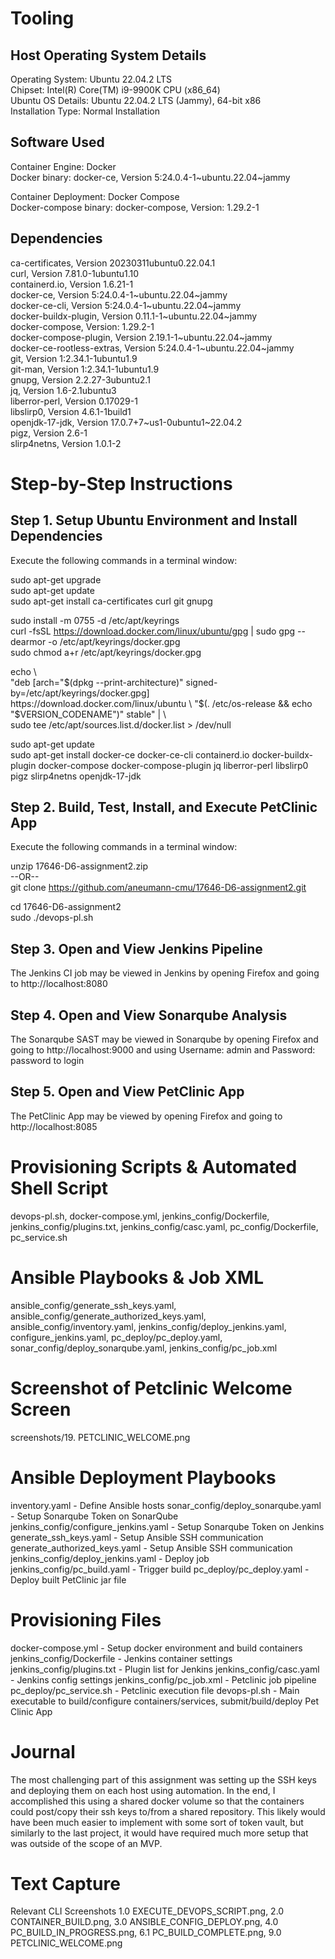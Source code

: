 # Tooling  

## Host Operating System Details ##  
Operating System: Ubuntu 22.04.2 LTS  
Chipset: Intel(R) Core(TM) i9-9900K CPU (x86_64)  
Ubuntu OS Details: Ubuntu 22.04.2 LTS (Jammy), 64-bit x86  
Installation Type: Normal Installation
  
## Software Used ##  
Container Engine: Docker  
Docker binary: docker-ce, Version 5:24.0.4-1~ubuntu.22.04~jammy  
  
Container Deployment: Docker Compose  
Docker-compose binary: docker-compose, Version: 1.29.2-1  
  
## Dependencies ## 
ca-certificates, Version 20230311ubuntu0.22.04.1  
curl, Version 7.81.0-1ubuntu1.10  
containerd.io, Version 1.6.21-1  
docker-ce, Version 5:24.0.4-1\~ubuntu.22.04\~jammy  
docker-ce-cli, Version 5:24.0.4-1\~ubuntu.22.04\~jammy  
docker-buildx-plugin, Version 0.11.1-1\~ubuntu.22.04\~jammy  
docker-compose, Version: 1.29.2-1  
docker-compose-plugin, Version 2.19.1-1\~ubuntu.22.04\~jammy  
docker-ce-rootless-extras, Version 5:24.0.4-1\~ubuntu.22.04\~jammy  
git, Version 1:2.34.1-1ubuntu1.9  
git-man, Version 1:2.34.1-1ubuntu1.9  
gnupg, Version 2.2.27-3ubuntu2.1  
jq, Version 1.6-2.1ubuntu3  
liberror-perl, Version 0.17029-1  
libslirp0, Version 4.6.1-1build1  
openjdk-17-jdk, Version 17.0.7+7\~us1-0ubuntu1\~22.04.2  
pigz, Version 2.6-1  
slirp4netns, Version 1.0.1-2  

# Step-by-Step Instructions  
## Step 1. Setup Ubuntu Environment and Install Dependencies ##
Execute the following commands in a terminal window:  

sudo apt-get upgrade  
sudo apt-get update  
sudo apt-get install ca-certificates curl git gnupg  

sudo install -m 0755 -d /etc/apt/keyrings  
curl -fsSL https://download.docker.com/linux/ubuntu/gpg | sudo gpg --dearmor -o /etc/apt/keyrings/docker.gpg  
sudo chmod a+r /etc/apt/keyrings/docker.gpg  

echo \  
  "deb [arch="$(dpkg --print-architecture)" signed-by=/etc/apt/keyrings/docker.gpg] https://download.docker.com/linux/ubuntu \  
  "$(. /etc/os-release && echo "$VERSION_CODENAME")" stable" | \  
  sudo tee /etc/apt/sources.list.d/docker.list > /dev/null  
  
sudo apt-get update   
sudo apt-get install docker-ce docker-ce-cli containerd.io docker-buildx-plugin docker-compose docker-compose-plugin jq liberror-perl libslirp0 pigz slirp4netns openjdk-17-jdk  
  
## Step 2. Build, Test, Install, and Execute PetClinic App ##
Execute the following commands in a terminal window:  

unzip 17646-D6-assignment2.zip  
--OR--  
git clone https://github.com/aneumann-cmu/17646-D6-assignment2.git  
  
cd 17646-D6-assignment2  
sudo ./devops-pl.sh  

## Step 3. Open and View Jenkins Pipeline ##
The Jenkins CI job may be viewed in Jenkins by opening Firefox and going to http://localhost:8080

## Step 4. Open and View Sonarqube Analysis ##
The Sonarqube SAST may be viewed in Sonarqube by opening Firefox and going to http://localhost:9000 and using Username: admin and Password: password to login

## Step 5. Open and View PetClinic App ##
The PetClinic App may be viewed by opening Firefox and going to http://localhost:8085  

# Provisioning Scripts & Automated Shell Script
devops-pl.sh, docker-compose.yml, jenkins_config/Dockerfile, jenkins_config/plugins.txt, jenkins_config/casc.yaml, pc_config/Dockerfile, pc_service.sh

# Ansible Playbooks & Job XML
ansible_config/generate_ssh_keys.yaml, ansible_config/generate_authorized_keys.yaml, ansible_config/inventory.yaml, jenkins_config/deploy_jenkins.yaml, configure_jenkins.yaml,
pc_deploy/pc_deploy.yaml, sonar_config/deploy_sonarqube.yaml, jenkins_config/pc_job.xml

# Screenshot of Petclinic Welcome Screen
screenshots/19. PETCLINIC_WELCOME.png

# Ansible Deployment Playbooks
inventory.yaml - Define Ansible hosts
sonar_config/deploy_sonarqube.yaml - Setup Sonarqube Token on SonarQube
jenkins_config/configure_jenkins.yaml - Setup Sonarqube Token on Jenkins
generate_ssh_keys.yaml - Setup Ansible SSH communication
generate_authorized_keys.yaml - Setup Ansible SSH communication
jenkins_config/deploy_jenkins.yaml - Deploy job
jenkins_config/pc_build.yaml - Trigger build
pc_deploy/pc_deploy.yaml - Deploy built PetClinic jar file

# Provisioning Files
docker-compose.yml - Setup docker environment and build containers
jenkins_config/Dockerfile - Jenkins container settings
jenkins_config/plugins.txt - Plugin list for Jenkins
jenkins_config/casc.yaml - Jenkins config settings
jenkins_config/pc_job.xml - Petclinic job pipeline
pc_deploy/pc_service.sh - Petclinic execution file
devops-pl.sh - Main executable to build/configure containers/services, submit/build/deploy Pet Clinic App

# Journal  
The most challenging part of this assignment was setting up the SSH keys and deploying them on each host using automation. In the end, I accomplished this using a shared docker volume so that the containers could post/copy their ssh keys to/from a shared repository. This likely would have been much easier to implement with some sort of token vault, but similarly to the last project, it would have required much more setup that was outside of the scope of an MVP. 

# Text Capture
Relevant CLI Screenshots  1.0 EXECUTE_DEVOPS_SCRIPT.png, 2.0 CONTAINER_BUILD.png, 3.0 ANSIBLE_CONFIG_DEPLOY.png, 4.0 PC_BUILD_IN_PROGRESS.png, 6.1 PC_BUILD_COMPLETE.png, 9.0 PETCLINIC_WELCOME.png
